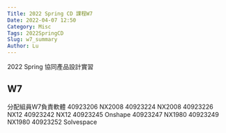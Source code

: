 ```yaml
---
Title: 2022 Spring CD 課程W7
Date: 2022-04-07 12:50
Category: Misc
Tags: 2022SpringCD
Slug: w7_summary
Author: Lu
---
```


2022 Spring 協同產品設計實習

<!-- PELICAN_END_SUMMARY -->

W7
----

分配組員W7負責軟體
40923206 NX2008
40923224 NX2008
40923226 NX12
40923242 NX12
40923245 Onshape
40923247 NX1980
40923249 NX1980
40923252 Solvespace

